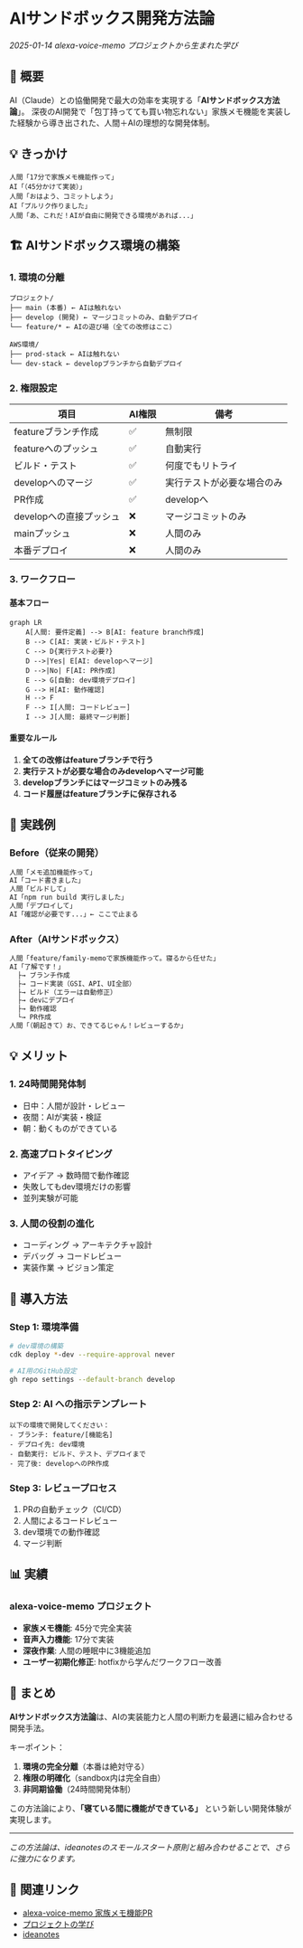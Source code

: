 # AIサンドボックス開発方法論

*2025-01-14 alexa-voice-memo プロジェクトから生まれた学び*

## 🎯 概要

AI（Claude）との協働開発で最大の効率を実現する「**AIサンドボックス方法論**」。
深夜のAI開発で「包丁持ってても買い物忘れない」家族メモ機能を実装した経験から導き出された、人間＋AIの理想的な開発体制。

## 💡 きっかけ

```
人間「17分で家族メモ機能作って」
AI「（45分かけて実装）」
人間「おはよう、コミットしよう」
AI「プルリク作りました」
人間「あ、これだ！AIが自由に開発できる環境があれば...」
```

## 🏗️ AIサンドボックス環境の構築

### 1. 環境の分離

```
プロジェクト/
├── main (本番) ← AIは触れない
├── develop (開発) ← マージコミットのみ、自動デプロイ
└── feature/* ← AIの遊び場（全ての改修はここ）

AWS環境/
├── prod-stack ← AIは触れない
└── dev-stack ← developブランチから自動デプロイ
```

### 2. 権限設定

| 項目 | AI権限 | 備考 |
|------|--------|------|
| featureブランチ作成 | ✅ | 無制限 |
| featureへのプッシュ | ✅ | 自動実行 |
| ビルド・テスト | ✅ | 何度でもリトライ |
| developへのマージ | ✅ | 実行テストが必要な場合のみ |
| PR作成 | ✅ | developへ |
| developへの直接プッシュ | ❌ | マージコミットのみ |
| mainプッシュ | ❌ | 人間のみ |
| 本番デプロイ | ❌ | 人間のみ |

### 3. ワークフロー

#### 基本フロー
```mermaid
graph LR
    A[人間: 要件定義] --> B[AI: feature branch作成]
    B --> C[AI: 実装・ビルド・テスト]
    C --> D{実行テスト必要?}
    D -->|Yes| E[AI: developへマージ]
    D -->|No| F[AI: PR作成]
    E --> G[自動: dev環境デプロイ]
    G --> H[AI: 動作確認]
    H --> F
    F --> I[人間: コードレビュー]
    I --> J[人間: 最終マージ判断]
```

#### 重要なルール
1. **全ての改修はfeatureブランチで行う**
2. **実行テストが必要な場合のみdevelopへマージ可能**
3. **developブランチにはマージコミットのみ残る**
4. **コード履歴はfeatureブランチに保存される**

## 🚀 実践例

### Before（従来の開発）
```bash
人間「メモ追加機能作って」
AI「コード書きました」
人間「ビルドして」
AI「npm run build 実行しました」
人間「デプロイして」
AI「確認が必要です...」← ここで止まる
```

### After（AIサンドボックス）
```bash
人間「feature/family-memoで家族機能作って。寝るから任せた」
AI「了解です！」
  ├→ ブランチ作成
  ├→ コード実装（GSI、API、UI全部）
  ├→ ビルド（エラーは自動修正）
  ├→ devにデプロイ
  ├→ 動作確認
  └→ PR作成
人間「（朝起きて）お、できてるじゃん！レビューするか」
```

## 💡 メリット

### 1. 24時間開発体制
- 日中：人間が設計・レビュー
- 夜間：AIが実装・検証
- 朝：動くものができている

### 2. 高速プロトタイピング
- アイデア → 数時間で動作確認
- 失敗してもdev環境だけの影響
- 並列実験が可能

### 3. 人間の役割の進化
- コーディング → アーキテクチャ設計
- デバッグ → コードレビュー
- 実装作業 → ビジョン策定

## 🔧 導入方法

### Step 1: 環境準備
```bash
# dev環境の構築
cdk deploy *-dev --require-approval never

# AI用のGitHub設定
gh repo settings --default-branch develop
```

### Step 2: AI への指示テンプレート
```
以下の環境で開発してください：
- ブランチ: feature/[機能名]
- デプロイ先: dev環境
- 自動実行: ビルド、テスト、デプロイまで
- 完了後: developへのPR作成
```

### Step 3: レビュープロセス
1. PRの自動チェック（CI/CD）
2. 人間によるコードレビュー
3. dev環境での動作確認
4. マージ判断

## 📊 実績

### alexa-voice-memo プロジェクト
- **家族メモ機能**: 45分で完全実装
- **音声入力機能**: 17分で実装
- **深夜作業**: 人間の睡眠中に3機能追加
- **ユーザー初期化修正**: hotfixから学んだワークフロー改善

## 🎯 まとめ

**AIサンドボックス方法論**は、AIの実装能力と人間の判断力を最適に組み合わせる開発手法。

キーポイント：
1. **環境の完全分離**（本番は絶対守る）
2. **権限の明確化**（sandbox内は完全自由）
3. **非同期協働**（24時間開発体制）

この方法論により、**「寝ている間に機能ができている」** という新しい開発体験が実現します。

---

*この方法論は、ideanotesのスモールスタート原則と組み合わせることで、さらに強力になります。*

## 🔗 関連リンク

- [alexa-voice-memo 家族メモ機能PR](https://github.com/flow-theory-x/alexa-voice-memo/pull/3)
- [プロジェクトの学び](./project-learnings.md)
- [ideanotes](https://github.com/flow-theory-x/ideanotes)